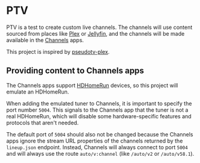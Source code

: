 # PTV

PTV is a test to create custom live channels. The channels will use content sourced from places like [Plex](https://www.plex.tv/) or [Jellyfin](https://jellyfin.org/), and the channels will be made available in the [Channels](https://getchannels.com) apps.

This project is inspired by [pseudotv-plex](https://github.com/DEFENDORe/pseudotv).

## Providing content to Channels apps

The Channels apps support [HDHomeRun](https://www.silicondust.com/) devices, so this project will emulate an HDHomeRun.

When adding the emulated tuner to Channels, it is important to specify the port number `5004`. This signals to the Channels app that the tuner is not a real HDHomeRun, which will disable some hardware-specific features and protocols that aren't needed.

The default port of `5004` should also not be changed because the Channels apps ignore the stream URL properties of the channels returned by the `lineup.json` endpoint. Instead, Channels will always connect to port `5004` and will always use the route `auto/v:channel` (like `/auto/v2` or `/auto/v58.1`).
